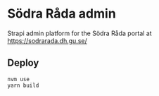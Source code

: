 # Södra Råda admin

Strapi admin platform for the Södra Råda portal at https://sodrarada.dh.gu.se/

## Deploy

```
nvm use
yarn build
```
